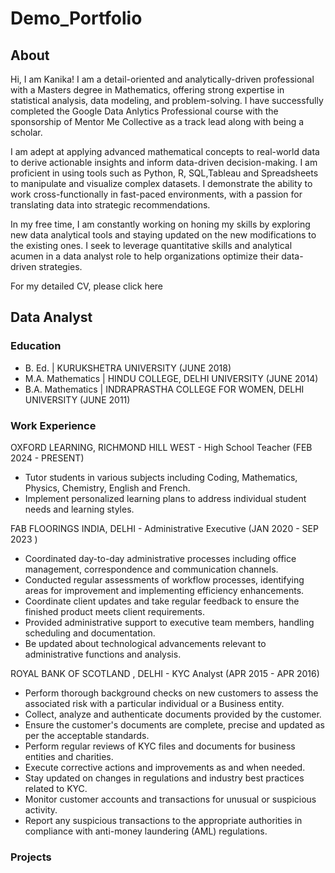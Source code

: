 # Demo_Portfolio
## About
Hi, I am Kanika! I am a detail-oriented and analytically-driven professional with a Masters degree in Mathematics, offering strong expertise in statistical analysis, data modeling, and problem-solving. I have successfully completed the Google Data Anlytics Professional course with the sponsorship of Mentor Me Collective as a track lead along with being a scholar. 

I am adept at applying advanced mathematical concepts to real-world data to derive actionable insights and inform data-driven decision-making. I am proficient in using tools such as Python, R, SQL,Tableau and Spreadsheets to manipulate and visualize complex datasets. I demonstrate the ability to work cross-functionally in fast-paced environments, with a passion for translating data into strategic recommendations. 

In my free time, I am constantly working on honing my skills by exploring new data analytical tools and staying updated on the new modifications to the existing ones. I seek to leverage quantitative skills and analytical acumen in a data analyst role to help organizations optimize their data-driven strategies.

For my detailed CV, please click here


## Data Analyst
### Education
- B. Ed. | KURUKSHETRA UNIVERSITY (JUNE 2018)
- M.A. Mathematics | HINDU COLLEGE, DELHI UNIVERSITY (JUNE 2014)
- B.A. Mathematics | INDRAPRASTHA COLLEGE FOR WOMEN, DELHI UNIVERSITY (JUNE 2011)

### Work Experience
 
 OXFORD LEARNING, RICHMOND HILL WEST - High School Teacher (FEB 2024 - PRESENT)
- Tutor students in various subjects including Coding, Mathematics, Physics, Chemistry, English and French.
- Implement personalized learning plans to address individual student needs and learning styles.

 FAB FLOORINGS INDIA, DELHI - Administrative Executive (JAN 2020 - SEP 2023 )
- Coordinated day-to-day administrative processes including office management, correspondence and communication channels. 
- Conducted regular assessments of workflow processes, identifying areas for improvement and implementing efficiency enhancements.
- Coordinate client updates and take regular feedback to ensure the finished product meets client requirements.
- Provided administrative support to executive team members, handling scheduling and documentation. 
- Be updated about technological advancements relevant to administrative functions and analysis.
  
 ROYAL BANK OF SCOTLAND , DELHI - KYC Analyst (APR 2015 - APR 2016)
- Perform thorough background checks on new customers to assess the associated risk with a particular individual or a Business entity.
- Collect, analyze and authenticate documents provided by the customer.
- Ensure the customer's documents are complete, precise and updated as per the acceptable standards.
- Perform regular reviews of KYC files and documents for business entities and charities.
- Execute corrective actions and improvements as and when needed. 
- Stay updated on changes in regulations and industry best practices related to KYC. 
- Monitor customer accounts and transactions for unusual or suspicious activity. 
- Report any suspicious transactions to the appropriate authorities in compliance with anti-money laundering (AML) regulations. 
### Projects
